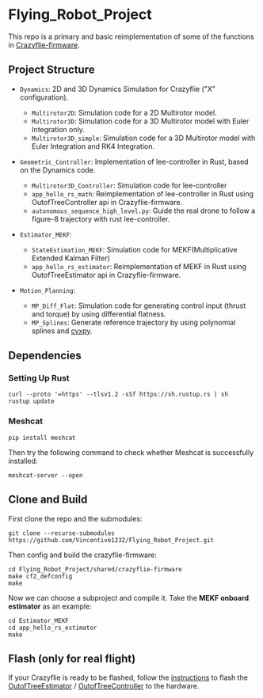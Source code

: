 # Flying_Robot_Project
This repo is a primary and basic reimplementation of some of the functions in [Crazyflie-firmware](https://github.com/bitcraze/crazyflie-firmware/tree/master). 

## Project Structure
- `Dynamics`: 2D and 3D Dynamics Simulation for Crazyflie ("X" configuration).
  - `Multirotor2D`: Simulation code for a 2D Multirotor model.
  - `Multirotor3D`: Simulation code for a 3D Multirotor model with Euler Integration only.
  - `Multirotor3D_simple`: Simulation code for a 3D Multirotor model with Euler Integration and RK4 Integration.

- `Geometric_Controller`: Implementation of lee-controller in Rust, based on the Dynamics code.
  - `Multirotor3D_Controller`: Simulation code for lee-controller
  - `app_hello_rs_math`: Reimplementation of lee-controller in Rust using OutofTreeController api in Crazyflie-firmware.
  - `autonomous_sequence_high_level.py`: Guide the real drone to follow a figure-8 trajectory with rust lee-controller.

- `Estimator_MEKF`:
  - `StateEstimation_MEKF`: Simulation code for MEKF(Multiplicative Extended Kalman Filter)
  - `app_hello_rs_estimator`: Reimplementation of MEKF in Rust using OutofTreeEstimator api in Crazyflie-firmware.

- `Motion_Planning`:
  - `MP_Diff_Flat`: Simulation code for generating control input (thrust and torque) by using differential flatness.
  - `MP_Splines`: Generate reference trajectory by using polynomial splines and [cvxpy](https://github.com/cvxpy/cvxpy).

  
## Dependencies
### Setting Up Rust
```
curl --proto '=https' --tlsv1.2 -sSf https://sh.rustup.rs | sh
rustup update
```

### Meshcat
```
pip install meshcat
```
Then try the following command to check whether Meshcat is successfully installed:
```
meshcat-server --open
```


## Clone and Build
First clone the repo and the submodules:
```
git clone --recurse-submodules https://github.com/Vincentive1232/Flying_Robot_Project.git
```

Then config and build the crazyflie-firmware:
```
cd Flying_Robot_Project/shared/crazyflie-firmware
make cf2_defconfig
make
```

Now we can choose a subproject and compile it. Take the **MEKF onboard estimator** as an example:
```
cd Estimator_MEKF
cd app_hello_rs_estimator
make
```

## Flash (only for real flight)
If your Crazyflie is ready to be flashed, follow the [instructions](https://github.com/bitcraze/crazyflie-firmware/blob/master/docs/building-and-flashing/build.md#using-crazyradio) to flash the [OutofTreeEstimator](https://github.com/Vincentive1232/Flying_Robot_Project/tree/master/Geometric_Controller/app_hello_rs_math) / [OutofTreeController](https://github.com/Vincentive1232/Flying_Robot_Project/tree/master/Estimator_MEKF/app_hello_rs_estimator) to the hardware.